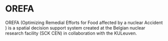 # OREFA
OREFA (Optimizing Remedial Efforts for Food affected by a nuclear Accident ) is a spatial decision support system created at the Belgian nuclear research facility (SCK CEN) in collaboration with the KULeuven.
